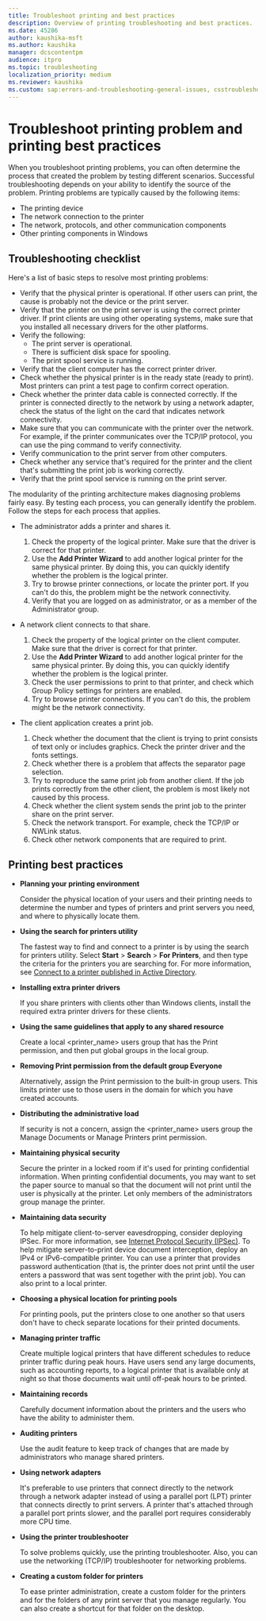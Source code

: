 ```yaml
---
title: Troubleshoot printing and best practices
description: Overview of printing troubleshooting and best practices.
ms.date: 45286
author: kaushika-msft
ms.author: kaushika
manager: dcscontentpm
audience: itpro
ms.topic: troubleshooting
localization_priority: medium
ms.reviewer: kaushika
ms.custom: sap:errors-and-troubleshooting-general-issues, csstroubleshoot
---
```

# Troubleshoot printing problem and printing best practices

When you troubleshoot printing problems, you can often determine the process that created the problem by testing different scenarios. Successful troubleshooting depends on your ability to identify the source of the problem. Printing problems are typically caused by the following items:

- The printing device
- The network connection to the printer
- The network, protocols, and other communication components
- Other printing components in Windows

## Troubleshooting checklist

Here's a list of basic steps to resolve most printing problems:

- Verify that the physical printer is operational. If other users can print, the cause is probably not the device or the print server.
- Verify that the printer on the print server is using the correct printer driver. If print clients are using other operating systems, make sure that you installed all necessary drivers for the other platforms.
- Verify the following:
  - The print server is operational.
  - There is sufficient disk space for spooling.
  - The print spool service is running.
- Verify that the client computer has the correct printer driver.
- Check whether the physical printer is in the ready state (ready to print). Most printers can print a test page to confirm correct operation.
- Check whether the printer data cable is connected correctly. If the printer is connected directly to the network by using a network adapter, check the status of the light on the card that indicates network connectivity.
- Make sure that you can communicate with the printer over the network. For example, if the printer communicates over the TCP/IP protocol, you can use the ping command to verify connectivity.
- Verify communication to the print server from other computers.
- Check whether any service that's required for the printer and the client that's submitting the print job is working correctly.
- Verify that the print spool service is running on the print server.

The modularity of the printing architecture makes diagnosing problems fairly easy. By testing each process, you can generally identify the problem. Follow the steps for each process that applies.

- The administrator adds a printer and shares it.

    1. Check the property of the logical printer. Make sure that the driver is correct for that printer.
    1. Use the **Add Printer Wizard** to add another logical printer for the same physical printer. By doing this, you can quickly identify whether the problem is the logical printer.
    1. Try to browse printer connections, or locate the printer port. If you can't do this, the problem might be the network connectivity.
    1. Verify that you are logged on as administrator, or as a member of the Administrator group.

- A network client connects to that share.

    1. Check the property of the logical printer on the client computer. Make sure that the driver is correct for that printer.
    1. Use the **Add Printer Wizard** to add another logical printer for the same physical printer. By doing this, you can quickly identify whether the problem is the logical printer.
    1. Check the user permissions to print to that printer, and check which Group Policy settings for printers are enabled.
    1. Try to browse printer connections. If you can't do this, the problem might be the network connectivity.

- The client application creates a print job.

    1. Check whether the document that the client is trying to print consists of text only or includes graphics. Check the printer driver and the fonts settings.
    1. Check whether there is a problem that affects the separator page selection.
    1. Try to reproduce the same print job from another client. If the job prints correctly from the other client, the problem is most likely not caused by this process.
    1. Check whether the client system sends the print job to the printer share on the print server.
    1. Check the network transport. For example, check the TCP/IP or NWLink status.
    1. Check other network components that are required to print.

## Printing best practices

- **Planning your printing environment**

    Consider the physical location of your users and their printing needs to determine the number and types of printers and print servers you need, and where to physically locate them.  
- **Using the search for printers utility**
  
    The fastest way to find and connect to a printer is by using the search for printers utility. Select **Start** > **Search** > **For Printers**, and then type the criteria for the printers you are searching for. For more information, see [Connect to a printer published in Active Directory](/previous-versions/windows/it-pro/windows-server-2003/cc783221(v=ws.10)).  
- **Installing extra printer drivers**

    If you share printers with clients other than Windows clients, install the required extra printer drivers for these clients.
- **Using the same guidelines that apply to any shared resource**

    Create a local \<printer_name\> users group that has the Print permission, and then put global groups in the local group.  
- **Removing Print permission from the default group Everyone**

    Alternatively, assign the Print permission to the built-in group users. This limits printer use to those users in the domain for which you have created accounts.  

- **Distributing the administrative load**
  
    If security is not a concern, assign the \<printer_name\> users group the Manage Documents or Manage Printers print permission.  

- **Maintaining physical security**

    Secure the printer in a locked room if it's used for printing confidential information. When printing confidential documents, you may want to set the paper source to manual so that the document will not print until the user is physically at the printer. Let only members of the administrators group manage the printer.  

- **Maintaining data security**

    To help mitigate client-to-server eavesdropping, consider deploying IPSec. For more information, see [Internet Protocol Security (IPSec)](/previous-versions/windows/it-pro/windows-server-2003/cc783420(v=ws.10)). To help mitigate server-to-print device document interception, deploy an IPv4 or IPv6-compatible printer. You can use a printer that provides password authentication (that is, the printer does not print until the user enters a password that was sent together with the print job). You can also print to a local printer.

- **Choosing a physical location for printing pools**
  
    For printing pools, put the printers close to one another so that users don't have to check separate locations for their printed documents.  

- **Managing printer traffic**

    Create multiple logical printers that have different schedules to reduce printer traffic during peak hours. Have users send any large documents, such as accounting reports, to a logical printer that is available only at night so that those documents wait until off-peak hours to be printed. 

- **Maintaining records**

    Carefully document information about the printers and the users who have the ability to administer them.  

- **Auditing printers**

    Use the audit feature to keep track of changes that are made by administrators who manage shared printers.  

- **Using network adapters**

    It's preferable to use printers that connect directly to the network through a network adapter instead of using a parallel port (LPT) printer that connects directly to print servers. A printer that's attached through a parallel port prints slower, and the parallel port requires considerably more CPU time.  

- **Using the printer troubleshooter**

    To solve problems quickly, use the printing troubleshooter. Also, you can use the networking (TCP/IP) troubleshooter for networking problems.  

- **Creating a custom folder for printers**

    To ease printer administration, create a custom folder for the printers and for the folders of any print server that you manage regularly. You can also create a shortcut for that folder on the desktop.
